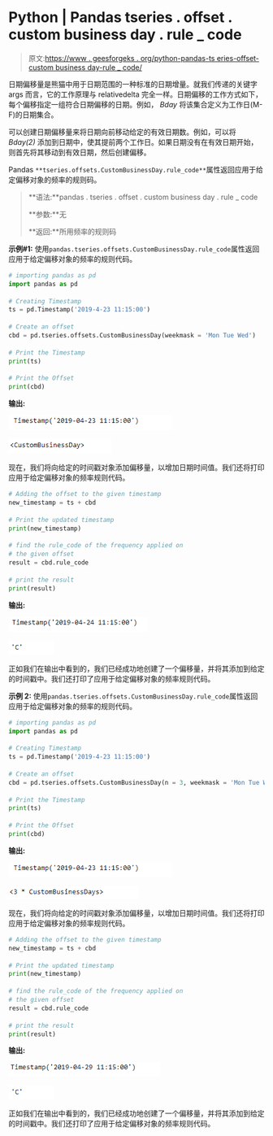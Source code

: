 # Python | Pandas tseries . offset . custom business day . rule _ code

> 原文:[https://www . geesforgeks . org/python-pandas-ts eries-offset-custom business day-rule _ code/](https://www.geeksforgeeks.org/python-pandas-tseries-offsets-custombusinessday-rule_code/)

日期偏移量是熊猫中用于日期范围的一种标准的日期增量。就我们传递的关键字 args 而言，它的工作原理与 relativedelta 完全一样。日期偏移的工作方式如下，每个偏移指定一组符合日期偏移的日期。例如， *Bday* 将该集合定义为工作日(M-F)的日期集合。

可以创建日期偏移量来将日期向前移动给定的有效日期数。例如，可以将 *Bday(2)* 添加到日期中，使其提前两个工作日。如果日期没有在有效日期开始，则首先将其移动到有效日期，然后创建偏移。

Pandas `**tseries.offsets.CustomBusinessDay.rule_code**`属性返回应用于给定偏移对象的频率的规则码。

> **语法:**pandas . tseries . offset . custom business day . rule _ code
> 
> **参数:**无
> 
> **返回:**所用频率的规则码

**示例#1:** 使用`pandas.tseries.offsets.CustomBusinessDay.rule_code`属性返回应用于给定偏移对象的频率的规则代码。

```py
# importing pandas as pd
import pandas as pd

# Creating Timestamp
ts = pd.Timestamp('2019-4-23 11:15:00')

# Create an offset
cbd = pd.tseries.offsets.CustomBusinessDay(weekmask = 'Mon Tue Wed')

# Print the Timestamp
print(ts)

# Print the Offset
print(cbd)
```

**输出:**

![](img/e0dfb84ec590773846b3cb253771ae92.png)

![](img/e4d25fefe80b4e002628a48cfe74d635.png)

现在，我们将向给定的时间戳对象添加偏移量，以增加日期时间值。我们还将打印应用于给定偏移对象的频率规则代码。

```py
# Adding the offset to the given timestamp
new_timestamp = ts + cbd

# Print the updated timestamp
print(new_timestamp)

# find the rule_code of the frequency applied on 
# the given offset
result = cbd.rule_code

# print the result
print(result)
```

**输出:**

![](img/678b87bf35f5af7eef3a4778610a7ac4.png)

![](img/d09624b64ac17501d8a6ebee45f846d7.png)

正如我们在输出中看到的，我们已经成功地创建了一个偏移量，并将其添加到给定的时间戳中。我们还打印了应用于给定偏移对象的频率规则代码。

**示例 2:** 使用`pandas.tseries.offsets.CustomBusinessDay.rule_code`属性返回应用于给定偏移对象的频率的规则代码。

```py
# importing pandas as pd
import pandas as pd

# Creating Timestamp
ts = pd.Timestamp('2019-4-23 11:15:00')

# Create an offset
cbd = pd.tseries.offsets.CustomBusinessDay(n = 3, weekmask = 'Mon Tue Wed Thu')

# Print the Timestamp
print(ts)

# Print the Offset
print(cbd)
```

**输出:**

![](img/e0dfb84ec590773846b3cb253771ae92.png)

![](img/16f0fd2f37fad9429a47343fb3b578d0.png)

现在，我们将向给定的时间戳对象添加偏移量，以增加日期时间值。我们还将打印应用于给定偏移对象的频率规则代码。

```py
# Adding the offset to the given timestamp
new_timestamp = ts + cbd

# Print the updated timestamp
print(new_timestamp)

# find the rule_code of the frequency applied on 
# the given offset
result = cbd.rule_code

# print the result
print(result)
```

**输出:**

![](img/1ad8a9e1b9ad28012d5010124bc691b4.png)

![](img/d09624b64ac17501d8a6ebee45f846d7.png)

正如我们在输出中看到的，我们已经成功地创建了一个偏移量，并将其添加到给定的时间戳中。我们还打印了应用于给定偏移对象的频率规则代码。